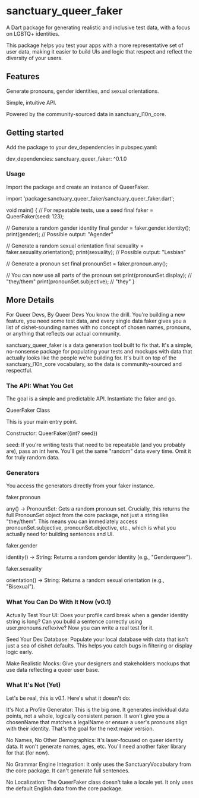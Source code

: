 # sanctuary_queer_faker

A Dart package for generating realistic and inclusive test data, with a focus on LGBTQ+ identities.

This package helps you test your apps with a more representative set of user data, making it easier to build UIs and logic that respect and reflect the diversity of your users.

## Features
Generate pronouns, gender identities, and sexual orientations.

Simple, intuitive API.

Powered by the community-sourced data in sanctuary_l10n_core.

## Getting started
Add the package to your dev_dependencies in pubspec.yaml:

dev_dependencies:
  sanctuary_queer_faker: ^0.1.0

### Usage
Import the package and create an instance of QueerFaker.

import 'package:sanctuary_queer_faker/sanctuary_queer_faker.dart';

void main() {
  // For repeatable tests, use a seed
  final faker = QueerFaker(seed: 123);

  // Generate a random gender identity
  final gender = faker.gender.identity();
  print(gender); // Possible output: "Agender"

  // Generate a random sexual orientation
  final sexuality = faker.sexuality.orientation();
  print(sexuality); // Possible output: "Lesbian"

  // Generate a pronoun set
  final pronounSet = faker.pronoun.any();

  // You can now use all parts of the pronoun set
  print(pronounSet.display);        // "they/them"
  print(pronounSet.subjective);     // "they"
}

## More Details
For Queer Devs, By Queer Devs
You know the drill. You're building a new feature, you need some test data, and every single data faker gives you a list of cishet-sounding names with no concept of chosen names, pronouns, or anything that reflects our actual community.

sanctuary_queer_faker is a data generation tool built to fix that. It's a simple, no-nonsense package for populating your tests and mockups with data that actually looks like the people we're building for. It's built on top of the sanctuary_l10n_core vocabulary, so the data is community-sourced and respectful.

### The API: What You Get
The goal is a simple and predictable API. Instantiate the faker and go.

QueerFaker Class

This is your main entry point.

Constructor: QueerFaker({int? seed})

seed: If you're writing tests that need to be repeatable (and you probably are), pass an int here. You'll get the same "random" data every time. Omit it for truly random data.

### Generators

You access the generators directly from your faker instance.

faker.pronoun

any() -> PronounSet: Gets a random pronoun set. Crucially, this returns the full PronounSet object from the core package, not just a string like "they/them". This means you can immediately access pronounSet.subjective, pronounSet.objective, etc., which is what you actually need for building sentences and UI.

faker.gender

identity() -> String: Returns a random gender identity (e.g., "Genderqueer").

faker.sexuality

orientation() -> String: Returns a random sexual orientation (e.g., "Bisexual").

### What You Can Do With It Now (v0.1)
Actually Test Your UI: Does your profile card break when a gender identity string is long? Can you build a sentence correctly using user.pronouns.reflexive? Now you can write a real test for it.

Seed Your Dev Database: Populate your local database with data that isn't just a sea of cishet defaults. This helps you catch bugs in filtering or display logic early.

Make Realistic Mocks: Give your designers and stakeholders mockups that use data reflecting a queer user base.

### What It's Not (Yet)
Let's be real, this is v0.1. Here's what it doesn't do:

It's Not a Profile Generator: This is the big one. It generates individual data points, not a whole, logically consistent person. It won't give you a chosenName that matches a legalName or ensure a user's pronouns align with their identity. That's the goal for the next major version.

No Names, No Other Demographics: It's laser-focused on queer identity data. It won't generate names, ages, etc. You'll need another faker library for that (for now).

No Grammar Engine Integration: It only uses the SanctuaryVocabulary from the core package. It can't generate full sentences.

No Localization: The QueerFaker class doesn't take a locale yet. It only uses the default English data from the core package.